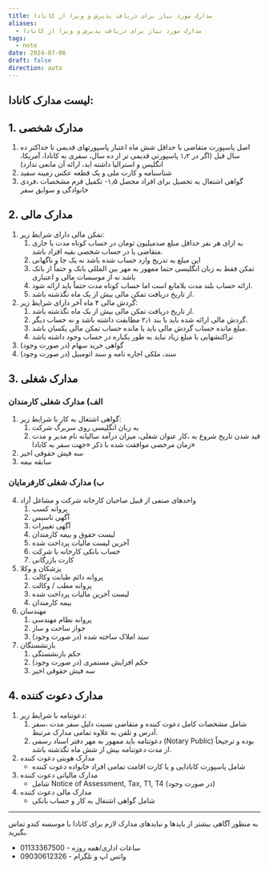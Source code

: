 ```yaml
---
title: مدارک مورد نیاز برای دریافت پذیرش و ویزا از کانادا
aliases:
  - مدارک مورد نیاز برای دریافت پذیرش و ویزا از کانادا
tags:
  - note
date: 2024-07-06
draft: false
direction: auto
---
```



## لیست مدارک کانادا:

## 1. **مدارک شخصی**
1. اصل پاسپورت متقاضی با حداقل شش ماه اعتبار پاسپورتهای قدیمی تا حداکثر ده سال قبل (اگر در ۱٫۲ پاسپورتی قدیمی تر از ده سال، سفری به کانادا، آمریکا، انگلیس و استرالیا داشته اید، ارائه آن مانعی ندارد)
2. شناسنامه و کارت ملی و یک قطعه عکس زمینه سفید
3. گواهی اشتغال به تحصیل برای افراد محصل ۱٫۵- تکمیل فرم مشخصات ،فردی خانوادگی و سوابق سفر
## 2. **مدارک مالی**
1. تمکن مالی دارای شرایط زیر:
	1. به ازای هر نفر حداقل مبلغ صدمیلیون تومان در حساب کوتاه مدت یا جاری متقاضی یا در حساب شخصی بقیه افراد باشد.
	2. این مبلغ به تدریج وارد حساب شده باشد نه یک جا و ناگهانی 
	3. تمکن فقط به زبان انگلیسی حتما ممهور به مهر بین المللی بانک و حتماً از بانک باشد نه از موسسات مالی و اعتباری
	4. ارائه حساب بلند مدت بلامانع است اما حساب کوتاه مدت حتماً باید ارائه شود.
	5. از تاریخ دریافت تمکن مالی بیش از یک ماه نگذشته باشد.
2. گردش مالی ۴ ماه آخر دارای شرایط زیر: 
	1. از تاریخ دریافت تمکن مالی بیش از یک ماه نگذشته باشد.
	2. گردش مالی ارائه شده باید با بند ۲٫۱ مطابقت داشته باشد و نه حساب دیگر.
	3. مبلغ مانده حساب گردش مالی باید با مانده حساب تمکن مالی یکسان باشد. 
	4. تراکنشهایی با مبلغ زیاد نباید به طور یکباره در حساب وجود داشته باشد
3. گواهی خرید سهام (در صورت وجود) 
4. سند، ملکی اجاره نامه و سند اتومبیل (در صورت وجود)

## 3. مدارک شغلی 

### الف) مدارک شغلی کارمندان

1. گواهی اشتغال به کار با شرایط زیر:
	1. به زبان انگلیسی روی سربرگ شرکت 
	2. قید شدن تاریخ شروع به ،کار عنوان شغلی، میزان درآمد سالیانه نام مدیر و مدت زمان مرخصی موافقت شده با ذکر «جهت سفر به کانادا»
2. سه فیش حقوقی اخیر
3. سابقه بیمه

### ب) مدارک شغلی کارفرمایان

4. واحدهای صنفی از قبیل صاحبان کارخانه شرکت و مشاغل آزاد
	1. پروانه کسب 
	2. آگهی تاسیس 
	3. آگهی تغییرات 
	4. لیست حقوق و بیمه کارمندان
	5. آخرین لیست مالیات پرداخت شده 
	6. حساب بانکی کارخانه یا شرکت 
	7. کارت بازرگانی
5. پزشکان و وکلا
	1. پروانه دائم طبابت وکالت 
	2. پروانه مطب / وکالت 
	3. لیست آخرین مالیات پرداخت شده
	4. بیمه کارمندان
6. مهندسان
	1. پروانه نظام مهندسی
	2. جواز ساخت و ساز 
	3. سند املاک ساخته شده (در صورت وجود)
7. بازنشستگان
	1. حکم بازنشستگی 
	2. حکم افزایش مستمری (در صورت وجود)
	3. سه فیش حقوقی اخیر

## 4. مدارک دعوت کننده

1. دعوتنامه با شرایط زیر:
	1. شامل مشخصات کامل دعوت کننده و متقاضی نسبت دلیل سفر مدت ،سفر آدرس و تلفن به علاوه تمامی مدارک مرتبط.
	2. دعوتنامه باید ممهور به مهر دفتر اسناد رسمی (Notary Public) بوده و ترجیحاً از مدت دعوتنامه بیش از شش ماه نگذشته باشد.
2. مدارک هویتی دعوت کننده
	- شامل پاسپورت کانادایی و یا کارت اقامت تمامی افراد خانواده دعوت کننده
3. مدارک مالیاتی دعوت کننده
	- شامل  Notice of Assessment, Tax, T1, T4 (در صورت وجود)
4. مدارک مالی دعوت کننده 
	- شامل گواهی اشتغال به کار و حساب بانکی

---

به منظور آگاهی بیشتر از بایدها و نبایدهای مدارک لازم برای کانادا با موسسه کندو تماس بگیرید. 

- 01133367500 - ساعات اداری/همه روزه​
- 09030612326 - واتس اپ و تلگرام​